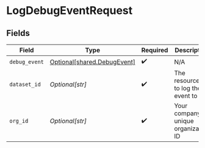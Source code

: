 # LogDebugEventRequest


## Fields

| Field                                                                | Type                                                                 | Required                                                             | Description                                                          | Example                                                              |
| -------------------------------------------------------------------- | -------------------------------------------------------------------- | -------------------------------------------------------------------- | -------------------------------------------------------------------- | -------------------------------------------------------------------- |
| `debug_event`                                                        | [Optional[shared.DebugEvent]](undefined/models/shared/debugevent.md) | :heavy_check_mark:                                                   | N/A                                                                  |                                                                      |
| `dataset_id`                                                         | *Optional[str]*                                                      | :heavy_check_mark:                                                   | The resource ID to log the event to                                  | model-123                                                            |
| `org_id`                                                             | *Optional[str]*                                                      | :heavy_check_mark:                                                   | Your company's unique organization ID                                | org-123                                                              |